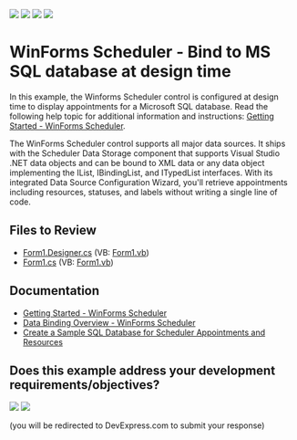 <!-- default badges list -->
![](https://img.shields.io/endpoint?url=https://codecentral.devexpress.com/api/v1/VersionRange/128636497/15.2.4%2B)
[![](https://img.shields.io/badge/Open_in_DevExpress_Support_Center-FF7200?style=flat-square&logo=DevExpress&logoColor=white)](https://supportcenter.devexpress.com/ticket/details/T341685)
[![](https://img.shields.io/badge/📖_How_to_use_DevExpress_Examples-e9f6fc?style=flat-square)](https://docs.devexpress.com/GeneralInformation/403183)
[![](https://img.shields.io/badge/💬_Leave_Feedback-feecdd?style=flat-square)](#does-this-example-address-your-development-requirementsobjectives)
<!-- default badges end -->

# WinForms Scheduler - Bind to MS SQL database at design time

In this example, the Winforms Scheduler control is configured at design time to display appointments for a Microsoft SQL database. Read the following help topic for additional information and instructions: [Getting Started - WinForms Scheduler](https://docs.devexpress.com/WindowsForms/2949/controls-and-libraries/scheduler/getting-started).

The WinForms Scheduler control supports all major data sources. It ships with the Scheduler Data Storage component that supports Visual Studio .NET data objects and can be bound to XML data or any data object implementing the IList, IBindingList, and ITypedList interfaces. With its integrated Data Source Configuration Wizard, you'll retrieve appointments including resources, statuses, and labels without writing a single line of code.


## Files to Review

* [Form1.Designer.cs](./CS/SchedulerDbExample/Form1.Designer.cs) (VB: [Form1.vb](./VB/SchedulerDbExample/Form1.Designer.vb))
* [Form1.cs](./CS/SchedulerDbExample/Form1.cs) (VB: [Form1.vb](./VB/SchedulerDbExample/Form1.vb))


## Documentation

* [Getting Started - WinForms Scheduler](https://docs.devexpress.com/WindowsForms/2949/controls-and-libraries/scheduler/getting-started)
* [Data Binding Overview - WinForms Scheduler](https://docs.devexpress.com/WindowsForms/8386/controls-and-libraries/scheduler/data-binding)
* [Create a Sample SQL Database for Scheduler Appointments and Resources](https://docs.devexpress.com/WindowsForms/9605/controls-and-libraries/scheduler/data-binding/data-sources/microsoft-sql-server)
<!-- feedback -->
## Does this example address your development requirements/objectives?

[<img src="https://www.devexpress.com/support/examples/i/yes-button.svg"/>](https://www.devexpress.com/support/examples/survey.xml?utm_source=github&utm_campaign=winforms-scheduler-bind-sql-database-design-time&~~~was_helpful=yes) [<img src="https://www.devexpress.com/support/examples/i/no-button.svg"/>](https://www.devexpress.com/support/examples/survey.xml?utm_source=github&utm_campaign=winforms-scheduler-bind-sql-database-design-time&~~~was_helpful=no)

(you will be redirected to DevExpress.com to submit your response)
<!-- feedback end -->
